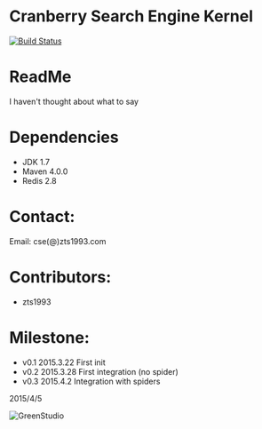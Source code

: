 Cranberry Search Engine Kernel
================================
[![Build Status](https://magnum.travis-ci.com/zts1993/CranberrySearchEngine.svg?token=BUhpyUqs3x5XU96NN9my&branch=master)](https://magnum.travis-ci.com/zts1993/CranberrySearchEngine)

# ReadMe
  I haven't thought about what to say


# Dependencies
 - JDK 1.7
 - Maven 4.0.0
 - Redis 2.8


# Contact:
Email: cse(@)zts1993.com


# Contributors:
 - zts1993

# Milestone:
 - v0.1 2015.3.22 First init
 - v0.2 2015.3.28 First integration (no spider)
 - v0.3 2015.4.2 Integration with spiders


2015/4/5


![GreenStudio](http://green.njut.asia/Public/share/img/logo-png.png "GreenStudio logo")